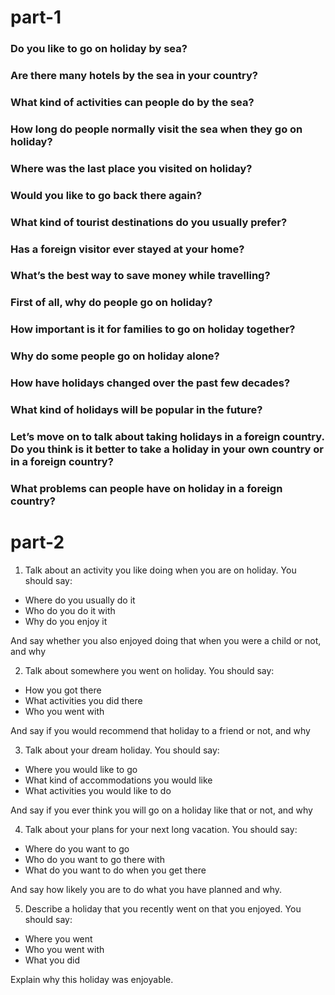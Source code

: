 # part-1

### Do you like to go on holiday by sea?

### Are there many hotels by the sea in your country?

### What kind of activities can people do by the sea?

### How long do people normally visit the sea when they go on holiday?

### Where was the last place you visited on holiday?

### Would you like to go back there again?

### What kind of tourist destinations do you usually prefer?

### Has a foreign visitor ever stayed at your home?

### What’s the best way to save money while travelling?

### First of all, why do people go on holiday?

### How important is it for families to go on holiday together?

### Why do some people go on holiday alone?

### How have holidays changed over the past few decades?

### What kind of holidays will be popular in the future?

### Let’s move on to talk about taking holidays in a foreign country. Do you think is it better to take a holiday in your own country or in a foreign country?

### What problems can people have on holiday in a foreign country?

# part-2

1. Talk about an activity you like doing when you are on holiday. You should say:

- Where do you usually do it
- Who do you do it with
- Why do you enjoy it

And say whether you also enjoyed doing that when you were a child or not, and why

2. Talk about somewhere you went on holiday. You should say:

- How you got there
- What activities you did there
- Who you went with

And say if you would recommend that holiday to a friend or not, and why

3. Talk about your dream holiday. You should say:

- Where you would like to go
- What kind of accommodations you would like
- What activities you would like to do

And say if you ever think you will go on a holiday like that or not, and why

4. Talk about your plans for your next long vacation. You should say:

- Where do you want to go
- Who do you want to go there with
- What do you want to do when you get there

And say how likely you are to do what you have planned and why.

5. Describe a holiday that you recently went on that you enjoyed. You should say:

- Where you went
- Who you went with
- What you did

Explain why this holiday was enjoyable.


